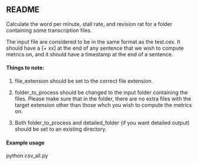 ## README

Calculate the word per minute, stall rate, and revision rat for a folder containing some transcription files.

The input file are considered to be in the same format as the test.cex. It should have a [\+ xx] at the end of any sentence that we wish to compute metrics on, and it should have a timestamp at the end of a sentence.


#### Things to note: 

1. file_extension should be set to the correct file extension.

2. folder_to_process should be changed to the input folder containing the files. Please make sure that in the folder, there are no extra files with the target extension other than those whch you wish to compute the metrics on.

3. Both folder_to_process and detailed_folder (if you want detailed output) should be set to an existing directory.


#### Example usage

python csv_all.py 
